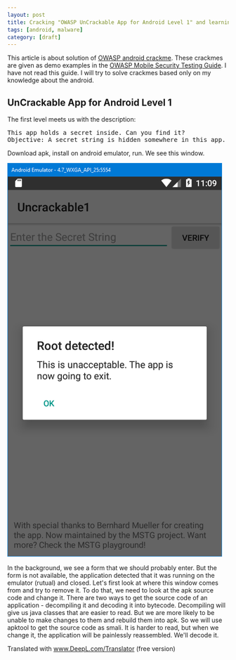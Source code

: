 ```yaml
---
layout: post
title: Cracking "OWASP UnCrackable App for Android Level 1" and learning smali
tags: [android, malware]
category: [draft]
---
```


This article is about solution of [OWASP android crackme](https://github.com/OWASP/owasp-mstg/tree/master/Crackmes). These crackmes are given as demo examples in the [OWASP Mobile Security Testing Guide](https://www.owasp.org/index.php/OWASP_Mobile_Security_Testing_Guide). I have not read this guide. I will try to solve crackmes based only on my knowledge about the android. 

## UnCrackable App for Android Level 1

The first level meets us with the description:

<pre>
This app holds a secret inside. Can you find it?
Objective: A secret string is hidden somewhere in this app. Find a way to extract it.
</pre>

Download apk, install on android emulator, run. We see this window.

![](/assets/images/ru/owasp-1/1.png)

In the background, we see a form that we should probably enter. But the form is not available, the application detected that it was running on the emulator (rutual) and closed. Let's first look at where this window comes from and try to remove it. To do that, we need to look at the apk source code and change it. There are two ways to get the source code of an application - decompiling it and decoding it into bytecode. Decompiling will give us java classes that are easier to read. But we are more likely to be unable to make changes to them and rebuild them into apk. So we will use apktool to get the source code as smali. It is harder to read, but when we change it, the application will be painlessly reassembled. We'll decode it.

Translated with www.DeepL.com/Translator (free version)